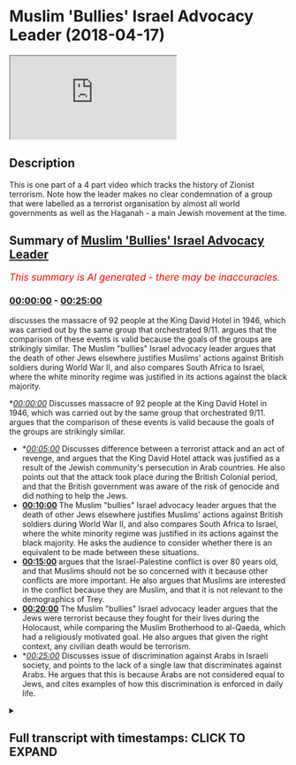 # Muslim 'Bullies' Israel Advocacy Leader (2018-04-17)

<iframe loading='lazy' src='https://www.youtube.com/embed/F2b9Gai5Qks'></iframe>

## Description

This is one part of a 4 part video which tracks the history of Zionist terrorism. Note how the leader makes no clear condemnation of a group that were labelled as a terrorist organisation by almost all world governments as well as the Haganah - a main Jewish movement at the time.

## Summary of [Muslim 'Bullies' Israel Advocacy Leader](https://www.youtube.com/watch?v=F2b9Gai5Qks)


*<span style="color:red; font-size:125%">This summary is AI generated - there may be inaccuracies</span>. [](/)*

### [00:00:00](https://www.youtube.com/watch?v=F2b9Gai5Qks&t=0) - [00:25:00](https://www.youtube.com/watch?v=F2b9Gai5Qks&t=1500)

 discusses the massacre of 92 people at the King David Hotel in 1946, which was carried out by the same group that orchestrated 9/11.  argues that the comparison of these events is valid because the goals of the groups are strikingly similar. The Muslim "bullies" Israel advocacy leader argues that the death of other Jews elsewhere justifies Muslims' actions against British soldiers during World War II, and also compares South Africa to Israel, where the white minority regime was justified in its actions against the black majority.

**[00:00:00](https://www.youtube.com/watch?v=F2b9Gai5Qks&t=0)* Discusses massacre of 92 people at the King David Hotel in 1946, which was carried out by the same group that orchestrated 9/11.  argues that the comparison of these events is valid because the goals of the groups are strikingly similar.
* **[00:05:00](https://www.youtube.com/watch?v=F2b9Gai5Qks&t=300)* Discusses difference between a terrorist attack and an act of revenge, and argues that the King David Hotel attack was justified as a result of the Jewish community's persecution in Arab countries. He also points out that the attack took place during the British Colonial period, and that the British government was aware of the risk of genocide and did nothing to help the Jews.
* **[00:10:00](https://www.youtube.com/watch?v=F2b9Gai5Qks&t=600)** The Muslim "bullies" Israel advocacy leader argues that the death of other Jews elsewhere justifies Muslims' actions against British soldiers during World War II, and also compares South Africa to Israel, where the white minority regime was justified in its actions against the black majority. He asks the audience to consider whether there is an equivalent to be made between these situations.
* **[00:15:00](https://www.youtube.com/watch?v=F2b9Gai5Qks&t=900)** argues that the Israel-Palestine conflict is over 80 years old, and that Muslims should not be so concerned with it because other conflicts are more important. He also argues that Muslims are interested in the conflict because they are Muslim, and that it is not relevant to the demographics of Trey.
* **[00:20:00](https://www.youtube.com/watch?v=F2b9Gai5Qks&t=1200)** The Muslim "bullies" Israel advocacy leader argues that the Jews were terrorist because they fought for their lives during the Holocaust, while comparing the Muslim Brotherhood to al-Qaeda, which had a religiously motivated goal. He also argues that given the right context, any civilian death would be terrorism.
* **[00:25:00](https://www.youtube.com/watch?v=F2b9Gai5Qks&t=1500)* Discusses issue of discrimination against Arabs in Israeli society, and points to the lack of a single law that discriminates against Arabs. He argues that this is because Arabs are not considered equal to Jews, and cites examples of how this discrimination is enforced in daily life.

<details><summary><h2>Full transcript with timestamps: CLICK TO EXPAND</h2></summary>

[0:00:00](https://youtu.be/F2b9Gai5Qks?t=0) I pity we couldn't attack forget about  
[0:00:01](https://youtu.be/F2b9Gai5Qks?t=1) the word terrorist we're not going to  
[0:00:02](https://youtu.be/F2b9Gai5Qks?t=2) use that way in 1946 right before the  
[0:00:06](https://youtu.be/F2b9Gai5Qks?t=6) the mandate was referred to the UN yeah  
[0:00:10](https://youtu.be/F2b9Gai5Qks?t=10) for the British Mandate sorry that the  
[0:00:13](https://youtu.be/F2b9Gai5Qks?t=13) resolution issue okay he went in to King  
[0:00:16](https://youtu.be/F2b9Gai5Qks?t=16) King David hotel they went into the  
[0:00:19](https://youtu.be/F2b9Gai5Qks?t=19) basement of the hotel ferg a bar they  
[0:00:22](https://youtu.be/F2b9Gai5Qks?t=22) called them the little cool that he did  
[0:00:23](https://youtu.be/F2b9Gai5Qks?t=23) called well no problem they called them  
[0:00:24](https://youtu.be/F2b9Gai5Qks?t=24) little called them the Jewish library  
[0:00:26](https://youtu.be/F2b9Gai5Qks?t=26) says they called him yeah I already  
[0:00:27](https://youtu.be/F2b9Gai5Qks?t=27) I read the Jewish library the virtual  
[0:00:30](https://youtu.be/F2b9Gai5Qks?t=30) deduced virtual library sir I saw their  
[0:00:31](https://youtu.be/F2b9Gai5Qks?t=31) account begin says they called them  
[0:00:34](https://youtu.be/F2b9Gai5Qks?t=34) whatever no problem they called them in  
[0:00:35](https://youtu.be/F2b9Gai5Qks?t=35) didn't call them in whatever case they  
[0:00:38](https://youtu.be/F2b9Gai5Qks?t=38) went into the hotel and ninety-two  
[0:00:39](https://youtu.be/F2b9Gai5Qks?t=39) people died because of the barrel bombs  
[0:00:42](https://youtu.be/F2b9Gai5Qks?t=42) at the important place in the shootings  
[0:00:43](https://youtu.be/F2b9Gai5Qks?t=43) that happened okay so who were killed  
[0:00:46](https://youtu.be/F2b9Gai5Qks?t=46) some twenty seven Palestinians were  
[0:00:48](https://youtu.be/F2b9Gai5Qks?t=48) killed and the rest were British people  
[0:00:50](https://youtu.be/F2b9Gai5Qks?t=50) yeah working in that hotel  
[0:00:52](https://youtu.be/F2b9Gai5Qks?t=52) it wasn't it wasn't okay some Jewish  
[0:00:54](https://youtu.be/F2b9Gai5Qks?t=54) people were killed as well now see so I  
[0:00:56](https://youtu.be/F2b9Gai5Qks?t=56) just want I don't understand cuz this is  
[0:00:58](https://youtu.be/F2b9Gai5Qks?t=58) the thing so I've come to you I feel  
[0:01:00](https://youtu.be/F2b9Gai5Qks?t=60) like sometimes you do have a bias I come  
[0:01:03](https://youtu.be/F2b9Gai5Qks?t=63) to you and say to you do you consider  
[0:01:04](https://youtu.be/F2b9Gai5Qks?t=64) that this was a terrorist attack you're  
[0:01:06](https://youtu.be/F2b9Gai5Qks?t=66) saying that this they're not terrorists  
[0:01:07](https://youtu.be/F2b9Gai5Qks?t=67) why I did not tell you because you know  
[0:01:09](https://youtu.be/F2b9Gai5Qks?t=69) what the interesting thing is sorry just  
[0:01:10](https://youtu.be/F2b9Gai5Qks?t=70) to add to it that this same begin in  
[0:01:14](https://youtu.be/F2b9Gai5Qks?t=74) 1946 who orchestrated this terrorist  
[0:01:16](https://youtu.be/F2b9Gai5Qks?t=76) attack and who allowed 92 people to be  
[0:01:19](https://youtu.be/F2b9Gai5Qks?t=79) killed  
[0:01:20](https://youtu.be/F2b9Gai5Qks?t=80) it was the same begin that became the  
[0:01:22](https://youtu.be/F2b9Gai5Qks?t=82) prime minister I so I became the  
[0:01:24](https://youtu.be/F2b9Gai5Qks?t=84) president how many stuff Prime Minister  
[0:01:26](https://youtu.be/F2b9Gai5Qks?t=86) of Israel in 1948  
[0:01:30](https://youtu.be/F2b9Gai5Qks?t=90) well sorry begin was a nice here but  
[0:01:32](https://youtu.be/F2b9Gai5Qks?t=92) just so begin yeah became prime minister  
[0:01:37](https://youtu.be/F2b9Gai5Qks?t=97) okay now it's as if it's as if it's as  
[0:01:40](https://youtu.be/F2b9Gai5Qks?t=100) if you have a summer bin Laden and the  
[0:01:42](https://youtu.be/F2b9Gai5Qks?t=102) 9/11 attacks exact comparison or it's  
[0:01:46](https://youtu.be/F2b9Gai5Qks?t=106) exactly the same comparison why  
[0:01:49](https://youtu.be/F2b9Gai5Qks?t=109) in 1946 all my beloved and becomes a in  
[0:01:52](https://youtu.be/F2b9Gai5Qks?t=112) nineteen the puppet king on one of the  
[0:01:54](https://youtu.be/F2b9Gai5Qks?t=114) in 1946  
[0:01:56](https://youtu.be/F2b9Gai5Qks?t=116) yes what had just finished  
[0:01:59](https://youtu.be/F2b9Gai5Qks?t=119) in June Europe Oh talk about door - I'm  
[0:02:02](https://youtu.be/F2b9Gai5Qks?t=122) talking about the Holocaust 6 million  
[0:02:04](https://youtu.be/F2b9Gai5Qks?t=124) she was war ii and Holocaust well  
[0:02:07](https://youtu.be/F2b9Gai5Qks?t=127) Holocaust happened yeah yeah six million  
[0:02:11](https://youtu.be/F2b9Gai5Qks?t=131) Jews six million Jews have just been  
[0:02:13](https://youtu.be/F2b9Gai5Qks?t=133) slaughtered during that period so you  
[0:02:15](https://youtu.be/F2b9Gai5Qks?t=135) can kill other it says listen please  
[0:02:17](https://youtu.be/F2b9Gai5Qks?t=137) please listen the British and other gun  
[0:02:19](https://youtu.be/F2b9Gai5Qks?t=139) by the way listen I just make my point I  
[0:02:21](https://youtu.be/F2b9Gai5Qks?t=141) let you speak and I didn't interrupt you  
[0:02:23](https://youtu.be/F2b9Gai5Qks?t=143) yes six million Jews were slaughtered  
[0:02:25](https://youtu.be/F2b9Gai5Qks?t=145) during that period the British closed  
[0:02:27](https://youtu.be/F2b9Gai5Qks?t=147) the doors of mandatory Palestine to  
[0:02:30](https://youtu.be/F2b9Gai5Qks?t=150) Jewish immigration they limited to ten  
[0:02:32](https://youtu.be/F2b9Gai5Qks?t=152) thousand Jews coming in and increased  
[0:02:34](https://youtu.be/F2b9Gai5Qks?t=154) immigration of Arabs the Israeli so so  
[0:02:37](https://youtu.be/F2b9Gai5Qks?t=157) so that pogrom so Arabs migrated on mass  
[0:02:40](https://youtu.be/F2b9Gai5Qks?t=160) from Lebanon Syria the surrounding  
[0:02:42](https://youtu.be/F2b9Gai5Qks?t=162) states in the mandatory Palestine  
[0:02:43](https://youtu.be/F2b9Gai5Qks?t=163) attracted by the affluence that the  
[0:02:45](https://youtu.be/F2b9Gai5Qks?t=165) British and the other no eyes on over  
[0:02:48](https://youtu.be/F2b9Gai5Qks?t=168) okay is fine as a fact you can google my  
[0:02:51](https://youtu.be/F2b9Gai5Qks?t=171) this is my perspective this is my okay  
[0:02:53](https://youtu.be/F2b9Gai5Qks?t=173) Irish narrative in response to locking  
[0:02:55](https://youtu.be/F2b9Gai5Qks?t=175) the door during the Holocaust  
[0:02:57](https://youtu.be/F2b9Gai5Qks?t=177) the gun inside aided pushing hard back  
[0:03:01](https://youtu.be/F2b9Gai5Qks?t=181) against the British who were pushing  
[0:03:03](https://youtu.be/F2b9Gai5Qks?t=183) hard against the air gun and the Earl  
[0:03:05](https://youtu.be/F2b9Gai5Qks?t=185) gun hit the headquarters of the British  
[0:03:08](https://youtu.be/F2b9Gai5Qks?t=188) military which was at that time auto in  
[0:03:11](https://youtu.be/F2b9Gai5Qks?t=191) the King David hotel it was the military  
[0:03:13](https://youtu.be/F2b9Gai5Qks?t=193) hate Jerusalem yet in Jerusalem I've  
[0:03:15](https://youtu.be/F2b9Gai5Qks?t=195) been there is a beautiful hotel now  
[0:03:16](https://youtu.be/F2b9Gai5Qks?t=196) inside the robert levin here and it's so  
[0:03:20](https://youtu.be/F2b9Gai5Qks?t=200) clear and in response they hit the no  
[0:03:23](https://youtu.be/F2b9Gai5Qks?t=203) doubt they warned them they rang up in  
[0:03:25](https://youtu.be/F2b9Gai5Qks?t=205) advance and say we're gonna hit sorry  
[0:03:27](https://youtu.be/F2b9Gai5Qks?t=207) isis ones are but no are you incident so  
[0:03:30](https://youtu.be/F2b9Gai5Qks?t=210) intolerable you compared the sama bin  
[0:03:34](https://youtu.be/F2b9Gai5Qks?t=214) Laden yes I am planes in two thousand  
[0:03:39](https://youtu.be/F2b9Gai5Qks?t=219) civilian yes yes as an equivalency of  
[0:03:44](https://youtu.be/F2b9Gai5Qks?t=224) course  
[0:03:44](https://youtu.be/F2b9Gai5Qks?t=224) mm the Jews were 3,000 sorry to the  
[0:03:48](https://youtu.be/F2b9Gai5Qks?t=228) Holocaust 77 you've got 50 people there  
[0:03:50](https://youtu.be/F2b9Gai5Qks?t=230) by responding to the Holocaust  
[0:03:52](https://youtu.be/F2b9Gai5Qks?t=232) seven they're trying to increase Jewish  
[0:03:53](https://youtu.be/F2b9Gai5Qks?t=233) immigration into a land so you're saying  
[0:03:55](https://youtu.be/F2b9Gai5Qks?t=235) that's you're saying just because  
[0:03:56](https://youtu.be/F2b9Gai5Qks?t=236) they're response to the holiday to do  
[0:03:57](https://youtu.be/F2b9Gai5Qks?t=237) that no I'm saying and by the way for  
[0:03:59](https://youtu.be/F2b9Gai5Qks?t=239) your information information military  
[0:04:02](https://youtu.be/F2b9Gai5Qks?t=242) forces are recognized not to military  
[0:04:04](https://youtu.be/F2b9Gai5Qks?t=244) forces as a hotel which means people  
[0:04:06](https://youtu.be/F2b9Gai5Qks?t=246) tell those notes  
[0:04:07](https://youtu.be/F2b9Gai5Qks?t=247) King David hotel Hotel the British took  
[0:04:10](https://youtu.be/F2b9Gai5Qks?t=250) over it and made it a military base I  
[0:04:12](https://youtu.be/F2b9Gai5Qks?t=252) said were civilians killed no no only  
[0:04:14](https://youtu.be/F2b9Gai5Qks?t=254) people that were working for the British  
[0:04:15](https://youtu.be/F2b9Gai5Qks?t=255) government  
[0:04:16](https://youtu.be/F2b9Gai5Qks?t=256) so you'd call the hospital servants nah  
[0:04:18](https://youtu.be/F2b9Gai5Qks?t=258) yeah so a civil servant can be killed at  
[0:04:20](https://youtu.be/F2b9Gai5Qks?t=260) all this is ridiculous okay you have to  
[0:04:26](https://youtu.be/F2b9Gai5Qks?t=266) you have to governments I apologize it  
[0:04:31](https://youtu.be/F2b9Gai5Qks?t=271) your face no it was funny okay if you  
[0:04:41](https://youtu.be/F2b9Gai5Qks?t=281) have two military forces the Eirik on  
[0:04:42](https://youtu.be/F2b9Gai5Qks?t=282) the israeli military force and the  
[0:04:45](https://youtu.be/F2b9Gai5Qks?t=285) british who are fighting each other and  
[0:04:47](https://youtu.be/F2b9Gai5Qks?t=287) they're hitting the british are killing  
[0:04:48](https://youtu.be/F2b9Gai5Qks?t=288) israel good fighters and the air gun are  
[0:04:51](https://youtu.be/F2b9Gai5Qks?t=291) responding by killing British fighters  
[0:04:52](https://youtu.be/F2b9Gai5Qks?t=292) that is not a territory that is two  
[0:04:54](https://youtu.be/F2b9Gai5Qks?t=294) military military forces not even  
[0:04:56](https://youtu.be/F2b9Gai5Qks?t=296) recognized by the Haganah the Hagana  
[0:04:59](https://youtu.be/F2b9Gai5Qks?t=299) condemned the attacks so I don't know  
[0:05:02](https://youtu.be/F2b9Gai5Qks?t=302) why you can't do the same thing they  
[0:05:03](https://youtu.be/F2b9Gai5Qks?t=303) said the her gun had been okay so you  
[0:05:05](https://youtu.be/F2b9Gai5Qks?t=305) have to understand Jewish politics is it  
[0:05:07](https://youtu.be/F2b9Gai5Qks?t=307) I'm telling you the Hagana it should be  
[0:05:08](https://youtu.be/F2b9Gai5Qks?t=308) clearly yes the Hagana were  
[0:05:11](https://youtu.be/F2b9Gai5Qks?t=311) differentiated from the organ yeah the  
[0:05:13](https://youtu.be/F2b9Gai5Qks?t=313) Hagana they condemned the attacks I want  
[0:05:16](https://youtu.be/F2b9Gai5Qks?t=316) to say one thing really really clear I  
[0:05:17](https://youtu.be/F2b9Gai5Qks?t=317) don't support any violence where you'll  
[0:05:19](https://youtu.be/F2b9Gai5Qks?t=319) ask me if they're terrorists and I said  
[0:05:21](https://youtu.be/F2b9Gai5Qks?t=321) no okay no real problem but you accepted  
[0:05:23](https://youtu.be/F2b9Gai5Qks?t=323) that that was a you justified the attack  
[0:05:25](https://youtu.be/F2b9Gai5Qks?t=325) no no I gave the context of the attack  
[0:05:27](https://youtu.be/F2b9Gai5Qks?t=327) and said it's no call to 911  
[0:05:29](https://youtu.be/F2b9Gai5Qks?t=329) well Isaiah 5 7 7 no it's completely in  
[0:05:33](https://youtu.be/F2b9Gai5Qks?t=333) compare so I because it was a hotel no  
[0:05:35](https://youtu.be/F2b9Gai5Qks?t=335) because you've got two military forces  
[0:05:36](https://youtu.be/F2b9Gai5Qks?t=336) fighting ok millets are no favors I've  
[0:05:39](https://youtu.be/F2b9Gai5Qks?t=339) got a concussion freedom I've got a  
[0:05:40](https://youtu.be/F2b9Gai5Qks?t=340) perfect perfect I'm going where I want  
[0:05:42](https://youtu.be/F2b9Gai5Qks?t=342) this is what I wanted you ok that guy  
[0:05:45](https://youtu.be/F2b9Gai5Qks?t=345) that killed her hold on no problem there  
[0:05:48](https://youtu.be/F2b9Gai5Qks?t=348) wasn't a guy bullet bullet  
[0:05:51](https://youtu.be/F2b9Gai5Qks?t=351) lirik baby ok no no that's it done  
[0:05:53](https://youtu.be/F2b9Gai5Qks?t=353) chuckle happy  
[0:05:54](https://youtu.be/F2b9Gai5Qks?t=354) lyric V ok he was killed by I forget the  
[0:05:59](https://youtu.be/F2b9Gai5Qks?t=359) guys name yeah that guy was  
[0:06:04](https://youtu.be/F2b9Gai5Qks?t=364) but everyone else is difficult okay so  
[0:06:07](https://youtu.be/F2b9Gai5Qks?t=367) audible Oh Joe he killed  
[0:06:09](https://youtu.be/F2b9Gai5Qks?t=369) he killed Lee Rigby yeah yeah okay Lee  
[0:06:12](https://youtu.be/F2b9Gai5Qks?t=372) Rigby was a member of the British  
[0:06:14](https://youtu.be/F2b9Gai5Qks?t=374) military yo your premise was that okay  
[0:06:19](https://youtu.be/F2b9Gai5Qks?t=379) is a justified that the Ergun attacked  
[0:06:22](https://youtu.be/F2b9Gai5Qks?t=382) the King David hotel because it was one  
[0:06:24](https://youtu.be/F2b9Gai5Qks?t=384) military force against another  
[0:06:25](https://youtu.be/F2b9Gai5Qks?t=385) Elgon was not a recognized military  
[0:06:29](https://youtu.be/F2b9Gai5Qks?t=389) force within the Jewish community it was  
[0:06:30](https://youtu.be/F2b9Gai5Qks?t=390) a splinter group that even the Hagana  
[0:06:32](https://youtu.be/F2b9Gai5Qks?t=392) they'd condemned the Hagana was more  
[0:06:34](https://youtu.be/F2b9Gai5Qks?t=394) mainstream yeah yeah no by the way and  
[0:06:37](https://youtu.be/F2b9Gai5Qks?t=397) this is in the Jewish library the Jewish  
[0:06:40](https://youtu.be/F2b9Gai5Qks?t=400) virtual library no it's a web site but  
[0:06:46](https://youtu.be/F2b9Gai5Qks?t=406) it's actually it's respected by a lot of  
[0:06:48](https://youtu.be/F2b9Gai5Qks?t=408) people you know  
[0:06:48](https://youtu.be/F2b9Gai5Qks?t=408) anyways having said that having said  
[0:06:51](https://youtu.be/F2b9Gai5Qks?t=411) that so the Hagana sorry so so the Elgon  
[0:06:56](https://youtu.be/F2b9Gai5Qks?t=416) haven't finished my statement so here  
[0:06:58](https://youtu.be/F2b9Gai5Qks?t=418) what you've said is that you consider  
[0:07:00](https://youtu.be/F2b9Gai5Qks?t=420) that not a terrorist attack so do you  
[0:07:02](https://youtu.be/F2b9Gai5Qks?t=422) consider Lee Rigby occasionally yes Lee  
[0:07:06](https://youtu.be/F2b9Gai5Qks?t=426) Rigby being killed by that man at the  
[0:07:09](https://youtu.be/F2b9Gai5Qks?t=429) Bellagio terrorism yes so he was  
[0:07:11](https://youtu.be/F2b9Gai5Qks?t=431) different between Lee Rigby being killed  
[0:07:13](https://youtu.be/F2b9Gai5Qks?t=433) actually and this guy is being killed  
[0:07:15](https://youtu.be/F2b9Gai5Qks?t=435) are two of them in the in dojo was  
[0:07:17](https://youtu.be/F2b9Gai5Qks?t=437) Michaels I'm not going to try to  
[0:07:18](https://youtu.be/F2b9Gai5Qks?t=438) pronounce a surname yes motivation  
[0:07:20](https://youtu.be/F2b9Gai5Qks?t=440) political in nature never what was his  
[0:07:22](https://youtu.be/F2b9Gai5Qks?t=442) motivation he wanted to kill the guy  
[0:07:24](https://youtu.be/F2b9Gai5Qks?t=444) because he said it afterwards he had the  
[0:07:26](https://youtu.be/F2b9Gai5Qks?t=446) blood of his hands and he had the knife  
[0:07:27](https://youtu.be/F2b9Gai5Qks?t=447) he said that because you guys are my  
[0:07:28](https://youtu.be/F2b9Gai5Qks?t=448) country the same kind of logic you've  
[0:07:30](https://youtu.be/F2b9Gai5Qks?t=450) just used actually so what was my energy  
[0:07:32](https://youtu.be/F2b9Gai5Qks?t=452) he said because we've been killed in the  
[0:07:34](https://youtu.be/F2b9Gai5Qks?t=454) Holocaust  
[0:07:35](https://youtu.be/F2b9Gai5Qks?t=455) 1946 yeah then it justifies that's why  
[0:07:38](https://youtu.be/F2b9Gai5Qks?t=458) said he says logic was to revenge though  
[0:07:43](https://youtu.be/F2b9Gai5Qks?t=463) he isn't about revenge  
[0:07:44](https://youtu.be/F2b9Gai5Qks?t=464) okay so what was it about so as I said  
[0:07:47](https://youtu.be/F2b9Gai5Qks?t=467) before Jewish images have been massively  
[0:07:49](https://youtu.be/F2b9Gai5Qks?t=469) persecuted his point there be persecuted  
[0:07:51](https://youtu.be/F2b9Gai5Qks?t=471) in the Arab world they've been  
[0:07:52](https://youtu.be/F2b9Gai5Qks?t=472) persecuted so those that allow and I  
[0:07:54](https://youtu.be/F2b9Gai5Qks?t=474) said listen listen at that point  
[0:07:56](https://youtu.be/F2b9Gai5Qks?t=476) British locked the doors and if they  
[0:07:58](https://youtu.be/F2b9Gai5Qks?t=478) hadn't locked the doors millions of Jews  
[0:08:00](https://youtu.be/F2b9Gai5Qks?t=480) could have been saved we can agree with  
[0:08:02](https://youtu.be/F2b9Gai5Qks?t=482) that yeah yeah the Holocaust Lorena  
[0:08:04](https://youtu.be/F2b9Gai5Qks?t=484) verse you talk about like that if young  
[0:08:05](https://youtu.be/F2b9Gai5Qks?t=485) conference and these things out I'm  
[0:08:06](https://youtu.be/F2b9Gai5Qks?t=486) saying there was no was it  
[0:08:09](https://youtu.be/F2b9Gai5Qks?t=489) lock the door their own doors Alice tine  
[0:08:11](https://youtu.be/F2b9Gai5Qks?t=491) their own doors so britain was awarded  
[0:08:13](https://youtu.be/F2b9Gai5Qks?t=493) the mandate on the condition they  
[0:08:15](https://youtu.be/F2b9Gai5Qks?t=495) created jewish national home there yet  
[0:08:16](https://youtu.be/F2b9Gai5Qks?t=496) we agreed that that was a month I think  
[0:08:18](https://youtu.be/F2b9Gai5Qks?t=498) ok that's why the lady by the way they  
[0:08:19](https://youtu.be/F2b9Gai5Qks?t=499) weren't in a position to survive in my  
[0:08:21](https://youtu.be/F2b9Gai5Qks?t=501) opinion they weren't in a position like  
[0:08:23](https://youtu.be/F2b9Gai5Qks?t=503) the colonial masses are at that time  
[0:08:25](https://youtu.be/F2b9Gai5Qks?t=505) with them in front yeah they work what  
[0:08:27](https://youtu.be/F2b9Gai5Qks?t=507) do you not believe that they were  
[0:08:28](https://youtu.be/F2b9Gai5Qks?t=508) colonial colonial masters it's just the  
[0:08:30](https://youtu.be/F2b9Gai5Qks?t=510) languages say what do you not believe  
[0:08:32](https://youtu.be/F2b9Gai5Qks?t=512) that little colonists or not so what  
[0:08:34](https://youtu.be/F2b9Gai5Qks?t=514) they call this or not did they not have  
[0:08:35](https://youtu.be/F2b9Gai5Qks?t=515) an empire was there not a British Empire  
[0:08:37](https://youtu.be/F2b9Gai5Qks?t=517) at that time what time we talking you  
[0:08:39](https://youtu.be/F2b9Gai5Qks?t=519) said 1917 yeah so I said in 1970 was a  
[0:08:43](https://youtu.be/F2b9Gai5Qks?t=523) colonial office when the mandate was  
[0:08:46](https://youtu.be/F2b9Gai5Qks?t=526) granted wasn't 1917 mr. Balfour  
[0:08:48](https://youtu.be/F2b9Gai5Qks?t=528) Declaration no no the man that was  
[0:08:49](https://youtu.be/F2b9Gai5Qks?t=529) Britta was granted 1940 through 24 yeah  
[0:08:52](https://youtu.be/F2b9Gai5Qks?t=532) whatever could be 90 24 at any rate  
[0:08:55](https://youtu.be/F2b9Gai5Qks?t=535) Britain had the Colonial Office until  
[0:09:00](https://youtu.be/F2b9Gai5Qks?t=540) the 40s or 50s yes Jordan created it was  
[0:09:02](https://youtu.be/F2b9Gai5Qks?t=542) the year after 1990 anyway any rate the  
[0:09:13](https://youtu.be/F2b9Gai5Qks?t=553) point I'm asking is very simple  
[0:09:15](https://youtu.be/F2b9Gai5Qks?t=555) straightforward question but this is why  
[0:09:17](https://youtu.be/F2b9Gai5Qks?t=557) I think sometimes you do have a bias  
[0:09:18](https://youtu.be/F2b9Gai5Qks?t=558) sorry I started by it  
[0:09:20](https://youtu.be/F2b9Gai5Qks?t=560) okay no problem we all have a bias  
[0:09:21](https://youtu.be/F2b9Gai5Qks?t=561) biases and unfair by so you have a  
[0:09:23](https://youtu.be/F2b9Gai5Qks?t=563) double standard I do believe you do  
[0:09:25](https://youtu.be/F2b9Gai5Qks?t=565) because this is the thing  
[0:09:26](https://youtu.be/F2b9Gai5Qks?t=566) the justification advice is this my  
[0:09:29](https://youtu.be/F2b9Gai5Qks?t=569) people have been slaughtered okay almost  
[0:09:31](https://youtu.be/F2b9Gai5Qks?t=571) every land we live okay my only bias is  
[0:09:33](https://youtu.be/F2b9Gai5Qks?t=573) Jewish survival that's my bias okay as  
[0:09:36](https://youtu.be/F2b9Gai5Qks?t=576) nice people so by even it's verified  
[0:09:38](https://youtu.be/F2b9Gai5Qks?t=578) that's why I believe it at the expense  
[0:09:40](https://youtu.be/F2b9Gai5Qks?t=580) of other people not the expense of  
[0:09:41](https://youtu.be/F2b9Gai5Qks?t=581) anyone I hope you've just said no I'm  
[0:09:45](https://youtu.be/F2b9Gai5Qks?t=585) asking you us I never said I support the  
[0:09:47](https://youtu.be/F2b9Gai5Qks?t=587) King David the one is no support I don't  
[0:09:50](https://youtu.be/F2b9Gai5Qks?t=590) say it again  
[0:09:50](https://youtu.be/F2b9Gai5Qks?t=590) I said it's not an act of terror  
[0:09:52](https://youtu.be/F2b9Gai5Qks?t=592) Department they said it's not a towaway  
[0:09:55](https://youtu.be/F2b9Gai5Qks?t=595) what why is it not and why is it not  
[0:09:57](https://youtu.be/F2b9Gai5Qks?t=597) actually it'll just going round in not  
[0:09:59](https://youtu.be/F2b9Gai5Qks?t=599) as I it's just that you're cornered it's  
[0:10:02](https://youtu.be/F2b9Gai5Qks?t=602) just a difficult question for you to  
[0:10:03](https://youtu.be/F2b9Gai5Qks?t=603) answer  
[0:10:06](https://youtu.be/F2b9Gai5Qks?t=606) lirik beast iraq because they killed the  
[0:10:09](https://youtu.be/F2b9Gai5Qks?t=609) play that they killed someone from the  
[0:10:10](https://youtu.be/F2b9Gai5Qks?t=610) military but then when jewish people  
[0:10:12](https://youtu.be/F2b9Gai5Qks?t=612) killed british military soldiers the  
[0:10:14](https://youtu.be/F2b9Gai5Qks?t=614) same exact scenario it's british  
[0:10:17](https://youtu.be/F2b9Gai5Qks?t=617) military soldiers who are acting in  
[0:10:19](https://youtu.be/F2b9Gai5Qks?t=619) they're putting in a colonial way so  
[0:10:22](https://youtu.be/F2b9Gai5Qks?t=622) that's the thing Joseph Joseph Joseph  
[0:10:26](https://youtu.be/F2b9Gai5Qks?t=626) sorry this is an important question for  
[0:10:28](https://youtu.be/F2b9Gai5Qks?t=628) all of you in 1946 there was a there was  
[0:10:32](https://youtu.be/F2b9Gai5Qks?t=632) a terrorist attack  
[0:10:33](https://youtu.be/F2b9Gai5Qks?t=633) King David drew Eastern Jerusalem  
[0:10:35](https://youtu.be/F2b9Gai5Qks?t=635) wherever it may have been yeah and 92  
[0:10:37](https://youtu.be/F2b9Gai5Qks?t=637) people displaced Jerusalem so West  
[0:10:39](https://youtu.be/F2b9Gai5Qks?t=639) Jerusalem no problem and yeah British  
[0:10:45](https://youtu.be/F2b9Gai5Qks?t=645) people in the in the now away from this  
[0:11:21](https://youtu.be/F2b9Gai5Qks?t=681) no Sedley big he wasn't just being  
[0:11:35](https://youtu.be/F2b9Gai5Qks?t=695) killed in a holocaust and Britain had a  
[0:11:37](https://youtu.be/F2b9Gai5Qks?t=697) lock the doors today's Muslim sought to  
[0:11:39](https://youtu.be/F2b9Gai5Qks?t=699) prevent them from getting in so okay so  
[0:11:40](https://youtu.be/F2b9Gai5Qks?t=700) hold on you're saying the justification  
[0:11:42](https://youtu.be/F2b9Gai5Qks?t=702) is the death of other Jews elsewhere no  
[0:11:44](https://youtu.be/F2b9Gai5Qks?t=704) no no I'm saying and so it's very very  
[0:11:47](https://youtu.be/F2b9Gai5Qks?t=707) black-and-white just like those in my  
[0:11:49](https://youtu.be/F2b9Gai5Qks?t=709) Josie's you see how that doesn't make  
[0:11:51](https://youtu.be/F2b9Gai5Qks?t=711) any sense because that's exactly that  
[0:11:52](https://youtu.be/F2b9Gai5Qks?t=712) hold on why was Mandela not a terrorist  
[0:11:54](https://youtu.be/F2b9Gai5Qks?t=714) don't forget that's a different question  
[0:11:55](https://youtu.be/F2b9Gai5Qks?t=715) I later you can I ask a question you  
[0:11:59](https://youtu.be/F2b9Gai5Qks?t=719) don't assign yourself you're leaving me  
[0:12:05](https://youtu.be/F2b9Gai5Qks?t=725) and so I'm bringing in something else  
[0:12:06](https://youtu.be/F2b9Gai5Qks?t=726) which is  
[0:12:06](https://youtu.be/F2b9Gai5Qks?t=726) and I'm asking you so why do you run  
[0:12:09](https://youtu.be/F2b9Gai5Qks?t=729) away from the question oh hi water you  
[0:12:11](https://youtu.be/F2b9Gai5Qks?t=731) know please okay I'll say two hits here  
[0:12:15](https://youtu.be/F2b9Gai5Qks?t=735) here and now yeah if you're saying that  
[0:12:18](https://youtu.be/F2b9Gai5Qks?t=738) what differentiates because I'm just  
[0:12:28](https://youtu.be/F2b9Gai5Qks?t=748) trying to answer the question because I  
[0:13:24](https://youtu.be/F2b9Gai5Qks?t=804) have enough knowledge of research what  
[0:13:52](https://youtu.be/F2b9Gai5Qks?t=832) apartheid is so then you understand what  
[0:13:56](https://youtu.be/F2b9Gai5Qks?t=836) the conflict wasn't that you yeah you  
[0:13:58](https://youtu.be/F2b9Gai5Qks?t=838) must understand that one's arms against  
[0:14:00](https://youtu.be/F2b9Gai5Qks?t=840) ya understand what was it most people  
[0:14:04](https://youtu.be/F2b9Gai5Qks?t=844) say why do most people say he's not why  
[0:14:08](https://youtu.be/F2b9Gai5Qks?t=848) are we talking about Mandel good why we  
[0:14:10](https://youtu.be/F2b9Gai5Qks?t=850) talking about Martin is why are we  
[0:14:12](https://youtu.be/F2b9Gai5Qks?t=852) talking about levy let's talk about my  
[0:14:13](https://youtu.be/F2b9Gai5Qks?t=853) why are we talking about leaving  
[0:14:16](https://youtu.be/F2b9Gai5Qks?t=856) and another example if you turn bullying  
[0:14:22](https://youtu.be/F2b9Gai5Qks?t=862) this is actually bullying you leaving be  
[0:14:33](https://youtu.be/F2b9Gai5Qks?t=873) and I bring apartheid yes no problem -  
[0:14:37](https://youtu.be/F2b9Gai5Qks?t=877) Joseph say what using individualist when  
[0:14:42](https://youtu.be/F2b9Gai5Qks?t=882) you're outnumbered and out the door just  
[0:14:44](https://youtu.be/F2b9Gai5Qks?t=884) ready me give this one number you give  
[0:14:46](https://youtu.be/F2b9Gai5Qks?t=886) up one minute to say whatever is ready  
[0:14:48](https://youtu.be/F2b9Gai5Qks?t=888) to give up one minute  
[0:14:50](https://youtu.be/F2b9Gai5Qks?t=890) okay so you got leaving me to try  
[0:14:53](https://youtu.be/F2b9Gai5Qks?t=893) provide context at comparisons yeah to  
[0:14:55](https://youtu.be/F2b9Gai5Qks?t=895) say is there an equivalent so then I did  
[0:14:58](https://youtu.be/F2b9Gai5Qks?t=898) the exact same with South Africa yeah  
[0:14:59](https://youtu.be/F2b9Gai5Qks?t=899) and you said no no no I don't want to  
[0:15:01](https://youtu.be/F2b9Gai5Qks?t=901) talk about soil saga by I said my  
[0:15:03](https://youtu.be/F2b9Gai5Qks?t=903) knowledge of it is not good enough for  
[0:15:05](https://youtu.be/F2b9Gai5Qks?t=905) me to make a judgment call on it on that  
[0:15:07](https://youtu.be/F2b9Gai5Qks?t=907) particular topic of whether Mandela was  
[0:15:10](https://youtu.be/F2b9Gai5Qks?t=910) a terrorist or not I thought why do you  
[0:15:12](https://youtu.be/F2b9Gai5Qks?t=912) and so many other Muslims concern  
[0:15:13](https://youtu.be/F2b9Gai5Qks?t=913) yourself so much with the  
[0:15:14](https://youtu.be/F2b9Gai5Qks?t=914) israel-palestine conflict that you know  
[0:15:16](https://youtu.be/F2b9Gai5Qks?t=916) dates and fatalities of something that  
[0:15:17](https://youtu.be/F2b9Gai5Qks?t=917) happened it's over 80 years ago years  
[0:15:20](https://youtu.be/F2b9Gai5Qks?t=920) ago why not it makes absolute sense I'm  
[0:15:37](https://youtu.be/F2b9Gai5Qks?t=937) well aware of English history as well I  
[0:15:39](https://youtu.be/F2b9Gai5Qks?t=939) can give you the names of all the kings  
[0:15:41](https://youtu.be/F2b9Gai5Qks?t=941) that existed from William the Conqueror  
[0:15:44](https://youtu.be/F2b9Gai5Qks?t=944) until the present day if you want every  
[0:15:51](https://youtu.be/F2b9Gai5Qks?t=951) single Muslim in this part has an  
[0:15:53](https://youtu.be/F2b9Gai5Qks?t=953) opinion on Israel Palestine  
[0:15:54](https://youtu.be/F2b9Gai5Qks?t=954) oh maybe if you have an opinion over  
[0:15:56](https://youtu.be/F2b9Gai5Qks?t=956) TRAI if you have an opinion on Sudan  
[0:16:00](https://youtu.be/F2b9Gai5Qks?t=960) it's because it's choose involved you're  
[0:16:05](https://youtu.be/F2b9Gai5Qks?t=965) shaking your head but what's the  
[0:16:07](https://youtu.be/F2b9Gai5Qks?t=967) difference between this closure you're  
[0:16:08](https://youtu.be/F2b9Gai5Qks?t=968) serious Pluto I've canceled India  
[0:16:10](https://youtu.be/F2b9Gai5Qks?t=970) Iraq's Georgia yes nice nice you're  
[0:16:12](https://youtu.be/F2b9Gai5Qks?t=972) right maybe we should I spent some time  
[0:16:14](https://youtu.be/F2b9Gai5Qks?t=974) talking about her India I saw myself  
[0:16:17](https://youtu.be/F2b9Gai5Qks?t=977) which is the border of Burma yeah  
[0:16:20](https://youtu.be/F2b9Gai5Qks?t=980) I tried to understand that conflict more  
[0:16:22](https://youtu.be/F2b9Gai5Qks?t=982) Central African Republic you're right  
[0:16:24](https://youtu.be/F2b9Gai5Qks?t=984) there's a lot of things going on there  
[0:16:25](https://youtu.be/F2b9Gai5Qks?t=985) Rwanda it's not a Muslim country per se  
[0:16:27](https://youtu.be/F2b9Gai5Qks?t=987) by 94 the crisis in Rwanda is very much  
[0:16:31](https://youtu.be/F2b9Gai5Qks?t=991) not in the minds of many people  
[0:16:32](https://youtu.be/F2b9Gai5Qks?t=992) including yourself you have never  
[0:16:33](https://youtu.be/F2b9Gai5Qks?t=993) mentioned Rwanda you talk about genocide  
[0:16:35](https://youtu.be/F2b9Gai5Qks?t=995) but when was the last time you mentioned  
[0:16:36](https://youtu.be/F2b9Gai5Qks?t=996) Rwanda so I don't talk about genocide I  
[0:16:39](https://youtu.be/F2b9Gai5Qks?t=999) talk about the Holocaust because I  
[0:16:40](https://youtu.be/F2b9Gai5Qks?t=1000) picked a fine but see here Holocaust  
[0:16:44](https://youtu.be/F2b9Gai5Qks?t=1004) affected your people you've just given  
[0:16:45](https://youtu.be/F2b9Gai5Qks?t=1005) the answer that you're criticizing  
[0:16:46](https://youtu.be/F2b9Gai5Qks?t=1006) listen know what I'm saying my bias and  
[0:16:49](https://youtu.be/F2b9Gai5Qks?t=1009) I said it consistently okay I'm Jewish  
[0:16:51](https://youtu.be/F2b9Gai5Qks?t=1011) and I care about Jewish survival the  
[0:16:53](https://youtu.be/F2b9Gai5Qks?t=1013) why're you asking me why I was listening  
[0:16:55](https://youtu.be/F2b9Gai5Qks?t=1015) okay so you're saying basically your  
[0:16:57](https://youtu.be/F2b9Gai5Qks?t=1017) interest in Palestine or the West Bank  
[0:17:00](https://youtu.be/F2b9Gai5Qks?t=1020) or Israel call it what you want is  
[0:17:01](https://youtu.be/F2b9Gai5Qks?t=1021) because you're Muslim yeah that's part  
[0:17:03](https://youtu.be/F2b9Gai5Qks?t=1023) of the reason but also it's quite  
[0:17:04](https://youtu.be/F2b9Gai5Qks?t=1024) interesting why is that it's so many I  
[0:17:06](https://youtu.be/F2b9Gai5Qks?t=1026) don't know why you asking me about is  
[0:17:08](https://youtu.be/F2b9Gai5Qks?t=1028) there's so many Muslims because there  
[0:17:10](https://youtu.be/F2b9Gai5Qks?t=1030) are so many Muslims Lansdale those  
[0:17:11](https://youtu.be/F2b9Gai5Qks?t=1031) Muslims don't give a damn about my  
[0:17:12](https://youtu.be/F2b9Gai5Qks?t=1032) Palestinians get so much now if I asked  
[0:17:14](https://youtu.be/F2b9Gai5Qks?t=1034) most Palestine most Muslims today to  
[0:17:17](https://youtu.be/F2b9Gai5Qks?t=1037) explain the aerotrain conflict on rates  
[0:17:19](https://youtu.be/F2b9Gai5Qks?t=1039) right away Eritrea is not a Muslim  
[0:17:20](https://youtu.be/F2b9Gai5Qks?t=1040) majority country it's got a large Muslim  
[0:17:22](https://youtu.be/F2b9Gai5Qks?t=1042) and maybe about 70% Christian it's 950  
[0:17:30](https://youtu.be/F2b9Gai5Qks?t=1050) now it's about 30 percent I've got it's  
[0:17:31](https://youtu.be/F2b9Gai5Qks?t=1051) an official sex is it is it mess up  
[0:17:35](https://youtu.be/F2b9Gai5Qks?t=1055) sexier okay maybe zero train seized  
[0:17:37](https://youtu.be/F2b9Gai5Qks?t=1057) corrected me on that one well according  
[0:17:39](https://youtu.be/F2b9Gai5Qks?t=1059) to the official stats it's like 70% says  
[0:17:40](https://youtu.be/F2b9Gai5Qks?t=1060) it's wrong yeah okay he's right you know  
[0:17:43](https://youtu.be/F2b9Gai5Qks?t=1063) maybe you're right point you can tell me  
[0:17:46](https://youtu.be/F2b9Gai5Qks?t=1066) probably how many Palestinians live in  
[0:17:49](https://youtu.be/F2b9Gai5Qks?t=1069) the West Bank you can probably tell me  
[0:17:50](https://youtu.be/F2b9Gai5Qks?t=1070) so much about the Palestinians you don't  
[0:17:52](https://youtu.be/F2b9Gai5Qks?t=1072) even know that ever Trey's a Muslim  
[0:17:54](https://youtu.be/F2b9Gai5Qks?t=1074) majority country this guy's uh would you  
[0:17:57](https://youtu.be/F2b9Gai5Qks?t=1077) call it who's is there a train yeah  
[0:17:58](https://youtu.be/F2b9Gai5Qks?t=1078) that's what I'm saying according to the  
[0:18:00](https://youtu.be/F2b9Gai5Qks?t=1080) official stats his thought was the  
[0:18:02](https://youtu.be/F2b9Gai5Qks?t=1082) majority that's what I'm saying who  
[0:18:04](https://youtu.be/F2b9Gai5Qks?t=1084) cares anyways this is the point my point  
[0:18:06](https://youtu.be/F2b9Gai5Qks?t=1086) is if this proportionate amount of his  
[0:18:08](https://youtu.be/F2b9Gai5Qks?t=1088) interest in the Israel Paula I would  
[0:18:10](https://youtu.be/F2b9Gai5Qks?t=1090) argue that from the Bible  
[0:18:12](https://youtu.be/F2b9Gai5Qks?t=1092) yeah I must have aid flows I'll do that  
[0:18:15](https://youtu.be/F2b9Gai5Qks?t=1095) I agree I might this is the problem Gary  
[0:18:19](https://youtu.be/F2b9Gai5Qks?t=1099) yes  
[0:18:21](https://youtu.be/F2b9Gai5Qks?t=1101) there's only one Jewish country in the  
[0:18:23](https://youtu.be/F2b9Gai5Qks?t=1103) world a tiny speck of land Muslims  
[0:18:27](https://youtu.be/F2b9Gai5Qks?t=1107) Joseph on that point I would like to  
[0:18:29](https://youtu.be/F2b9Gai5Qks?t=1109) declare that I agree with you on that  
[0:18:31](https://youtu.be/F2b9Gai5Qks?t=1111) point  
[0:18:31](https://youtu.be/F2b9Gai5Qks?t=1111) okay thank you now let's move on to what  
[0:18:33](https://youtu.be/F2b9Gai5Qks?t=1113) I was talking about before before you  
[0:18:35](https://youtu.be/F2b9Gai5Qks?t=1115) segwayed into all these kinds of issues  
[0:18:41](https://youtu.be/F2b9Gai5Qks?t=1121) and I was a song wise if you can't keep  
[0:18:44](https://youtu.be/F2b9Gai5Qks?t=1124) the logic  
[0:18:45](https://youtu.be/F2b9Gai5Qks?t=1125) no problem okay here's the statement I  
[0:18:49](https://youtu.be/F2b9Gai5Qks?t=1129) made which you took a particular offense  
[0:18:51](https://youtu.be/F2b9Gai5Qks?t=1131) to and I want to reiterate it not just  
[0:18:52](https://youtu.be/F2b9Gai5Qks?t=1132) to cause offense to you but to cause it  
[0:18:59](https://youtu.be/F2b9Gai5Qks?t=1139) not to cause offense to you but I just  
[0:19:01](https://youtu.be/F2b9Gai5Qks?t=1141) want to sometimes you know you gotta  
[0:19:02](https://youtu.be/F2b9Gai5Qks?t=1142) front of cats in with the pigeon you  
[0:19:04](https://youtu.be/F2b9Gai5Qks?t=1144) gotta for the cat's in with the pigeon  
[0:19:05](https://youtu.be/F2b9Gai5Qks?t=1145) all right listen  
[0:19:07](https://youtu.be/F2b9Gai5Qks?t=1147) my point is this we're talking about the  
[0:19:09](https://youtu.be/F2b9Gai5Qks?t=1149) inception of Israel in 1948 I'm saying  
[0:19:13](https://youtu.be/F2b9Gai5Qks?t=1153) to you and I've presented this  
[0:19:14](https://youtu.be/F2b9Gai5Qks?t=1154) counterfactual history of imagine in a  
[0:19:16](https://youtu.be/F2b9Gai5Qks?t=1156) hundred years time someone from is the  
[0:19:18](https://youtu.be/F2b9Gai5Qks?t=1158) safe for instance the Islamic state  
[0:19:20](https://youtu.be/F2b9Gai5Qks?t=1160) survived and you know someone the great  
[0:19:22](https://youtu.be/F2b9Gai5Qks?t=1162) grandchild of the Islamic state came  
[0:19:23](https://youtu.be/F2b9Gai5Qks?t=1163) here and he's justifying the existence  
[0:19:25](https://youtu.be/F2b9Gai5Qks?t=1165) of the Islamic state and versa from the  
[0:19:27](https://youtu.be/F2b9Gai5Qks?t=1167) IDF she said you know she didn't really  
[0:19:29](https://youtu.be/F2b9Gai5Qks?t=1169) have a reservation with it I was going  
[0:19:31](https://youtu.be/F2b9Gai5Qks?t=1171) to say to you as follows if I say this  
[0:19:35](https://youtu.be/F2b9Gai5Qks?t=1175) to you  
[0:19:37](https://youtu.be/F2b9Gai5Qks?t=1177) the statement I made was that in 1946  
[0:19:40](https://youtu.be/F2b9Gai5Qks?t=1180) 1946 there was a terrorist attack in  
[0:19:43](https://youtu.be/F2b9Gai5Qks?t=1183) fact that had been campaigns throughout  
[0:19:44](https://youtu.be/F2b9Gai5Qks?t=1184) the forest by this group called the  
[0:19:46](https://youtu.be/F2b9Gai5Qks?t=1186) organ which was a terrorist organization  
[0:19:48](https://youtu.be/F2b9Gai5Qks?t=1188) and then it became absorbed into there  
[0:19:52](https://youtu.be/F2b9Gai5Qks?t=1192) is the the country became absorbed into  
[0:19:55](https://youtu.be/F2b9Gai5Qks?t=1195) the IDF and the bigger the government  
[0:19:56](https://youtu.be/F2b9Gai5Qks?t=1196) actually the gay the Israeli government  
[0:19:58](https://youtu.be/F2b9Gai5Qks?t=1198) I said this was tantamount to let's say  
[0:20:01](https://youtu.be/F2b9Gai5Qks?t=1201) for instance Osama bin Laden blowing up  
[0:20:03](https://youtu.be/F2b9Gai5Qks?t=1203) the night sorry I shouldn't say this  
[0:20:09](https://youtu.be/F2b9Gai5Qks?t=1209) maybe the numbers are a bit disparate so  
[0:20:11](https://youtu.be/F2b9Gai5Qks?t=1211) I'll say look 7/7 millions which is  
[0:20:13](https://youtu.be/F2b9Gai5Qks?t=1213) slaughtered no problems that's a  
[0:20:15](https://youtu.be/F2b9Gai5Qks?t=1215) comparison between listen listen I'm  
[0:20:17](https://youtu.be/F2b9Gai5Qks?t=1217) saying to you  
[0:20:18](https://youtu.be/F2b9Gai5Qks?t=1218) Jews were fighting for their life and so  
[0:20:20](https://youtu.be/F2b9Gai5Qks?t=1220) are concentrating there in the issues of  
[0:20:23](https://youtu.be/F2b9Gai5Qks?t=1223) Palestine with the issues of Germany no  
[0:20:25](https://youtu.be/F2b9Gai5Qks?t=1225) I absolutely know why I knows much over  
[0:20:29](https://youtu.be/F2b9Gai5Qks?t=1229) my grave not talking about Germany I was  
[0:20:31](https://youtu.be/F2b9Gai5Qks?t=1231) new on this issue there was much Arab  
[0:20:34](https://youtu.be/F2b9Gai5Qks?t=1234) migration into mandatory Palestine at a  
[0:20:36](https://youtu.be/F2b9Gai5Qks?t=1236) time when Britain locked the doors and  
[0:20:38](https://youtu.be/F2b9Gai5Qks?t=1238) Jews were slaughtered in the Holocaust  
[0:20:40](https://youtu.be/F2b9Gai5Qks?t=1240) this nugget is very very clear it was  
[0:20:43](https://youtu.be/F2b9Gai5Qks?t=1243) not God to do a Palestine because the  
[0:20:45](https://youtu.be/F2b9Gai5Qks?t=1245) Arabs were allowed to flow in and the  
[0:20:47](https://youtu.be/F2b9Gai5Qks?t=1247) Jews were locked out who's why Helen the  
[0:20:50](https://youtu.be/F2b9Gai5Qks?t=1250) Palestinians and the jews were fighting  
[0:20:52](https://youtu.be/F2b9Gai5Qks?t=1252) the brittany the arid gun were fighting  
[0:20:54](https://youtu.be/F2b9Gai5Qks?t=1254) the british so did you accept that would  
[0:20:56](https://youtu.be/F2b9Gai5Qks?t=1256) you believe that there are freedom  
[0:20:57](https://youtu.be/F2b9Gai5Qks?t=1257) fighters so I believe the Irgun were  
[0:21:00](https://youtu.be/F2b9Gai5Qks?t=1260) fighting for I don't like the term  
[0:21:02](https://youtu.be/F2b9Gai5Qks?t=1262) freedom fighter why they have terrorists  
[0:21:04](https://youtu.be/F2b9Gai5Qks?t=1264) or freedom fighters I wouldn't use  
[0:21:05](https://youtu.be/F2b9Gai5Qks?t=1265) either term I say they were a  
[0:21:06](https://youtu.be/F2b9Gai5Qks?t=1266) paramilitary force and what were they  
[0:21:08](https://youtu.be/F2b9Gai5Qks?t=1268) doing good or bad I think they were  
[0:21:10](https://youtu.be/F2b9Gai5Qks?t=1270) doing a mixture thing there are even  
[0:21:11](https://youtu.be/F2b9Gai5Qks?t=1271) people that did bad things but you see  
[0:21:13](https://youtu.be/F2b9Gai5Qks?t=1273) here if I said the same kind of thing  
[0:21:15](https://youtu.be/F2b9Gai5Qks?t=1275) about al-qaeda because there's no  
[0:21:17](https://youtu.be/F2b9Gai5Qks?t=1277) comparison there is an air gun and  
[0:21:18](https://youtu.be/F2b9Gai5Qks?t=1278) al-qaeda leader  
[0:21:19](https://youtu.be/F2b9Gai5Qks?t=1279) very good we're on the but most of the  
[0:21:22](https://youtu.be/F2b9Gai5Qks?t=1282) earth gunfire why is Italy Herb Caen  
[0:21:24](https://youtu.be/F2b9Gai5Qks?t=1284) fighters would just escape the death  
[0:21:26](https://youtu.be/F2b9Gai5Qks?t=1286) camps of Germany they just escaped after  
[0:21:28](https://youtu.be/F2b9Gai5Qks?t=1288) al-qaeda a lot of us are either  
[0:21:31](https://youtu.be/F2b9Gai5Qks?t=1291) Islamists that want to conquer the world  
[0:21:32](https://youtu.be/F2b9Gai5Qks?t=1292) there's no there's no difference  
[0:21:42](https://youtu.be/F2b9Gai5Qks?t=1302) [Laughter]  
[0:21:45](https://youtu.be/F2b9Gai5Qks?t=1305) he said no comparison you're saying is  
[0:21:48](https://youtu.be/F2b9Gai5Qks?t=1308) no comparison if you think operating for  
[0:21:52](https://youtu.be/F2b9Gai5Qks?t=1312) their survival and this just the  
[0:21:53](https://youtu.be/F2b9Gai5Qks?t=1313) perversion why if you have your Hagana  
[0:21:56](https://youtu.be/F2b9Gai5Qks?t=1316) believe the same thing regarded horses  
[0:21:58](https://youtu.be/F2b9Gai5Qks?t=1318) are they provided the Hagana considered  
[0:22:02](https://youtu.be/F2b9Gai5Qks?t=1322) the Ergun a terrorist organization or  
[0:22:05](https://youtu.be/F2b9Gai5Qks?t=1325) they provide the Hagana in the Ergun  
[0:22:07](https://youtu.be/F2b9Gai5Qks?t=1327) were in a power struggle an internal  
[0:22:09](https://youtu.be/F2b9Gai5Qks?t=1329) power struggles no but hey look my  
[0:22:11](https://youtu.be/F2b9Gai5Qks?t=1331) position is that the old gun is which  
[0:22:15](https://youtu.be/F2b9Gai5Qks?t=1335) has become really the Israeli government  
[0:22:16](https://youtu.be/F2b9Gai5Qks?t=1336) and again I didn't well it did but I'm  
[0:22:19](https://youtu.be/F2b9Gai5Qks?t=1339) not in the same way Celine I'm not a gun  
[0:22:23](https://youtu.be/F2b9Gai5Qks?t=1343) and we just talking about here was a one  
[0:22:29](https://youtu.be/F2b9Gai5Qks?t=1349) leader for the whole time but here the  
[0:22:37](https://youtu.be/F2b9Gai5Qks?t=1357) point I'm making to you is as follows  
[0:22:38](https://youtu.be/F2b9Gai5Qks?t=1358) yeah if you're finding it so hard to  
[0:22:43](https://youtu.be/F2b9Gai5Qks?t=1363) call this this organization to Oregon a  
[0:22:46](https://youtu.be/F2b9Gai5Qks?t=1366) terrorist organization because they  
[0:22:48](https://youtu.be/F2b9Gai5Qks?t=1368) fought for Jews basically when you find  
[0:22:51](https://youtu.be/F2b9Gai5Qks?t=1371) it so easy for the Jews they were Jewish  
[0:22:53](https://youtu.be/F2b9Gai5Qks?t=1373) terrorists more at Goldstein is a Jewish  
[0:22:55](https://youtu.be/F2b9Gai5Qks?t=1375) terrorist bourret Olsteen went in the  
[0:22:57](https://youtu.be/F2b9Gai5Qks?t=1377) cave the cave of the patriarchs in  
[0:22:58](https://youtu.be/F2b9Gai5Qks?t=1378) hebron and gunned down muslims at prayer  
[0:23:00](https://youtu.be/F2b9Gai5Qks?t=1380) that is an act of terror  
[0:23:02](https://youtu.be/F2b9Gai5Qks?t=1382) there is a huge show of what going into  
[0:23:03](https://youtu.be/F2b9Gai5Qks?t=1383) our hotel is not an act of time blowing  
[0:23:06](https://youtu.be/F2b9Gai5Qks?t=1386) people up it was a military base whose  
[0:23:08](https://youtu.be/F2b9Gai5Qks?t=1388) their headquarters of a military forces  
[0:23:10](https://youtu.be/F2b9Gai5Qks?t=1390) audience OHS okay then they were two  
[0:23:11](https://youtu.be/F2b9Gai5Qks?t=1391) military forces like the sailors that  
[0:23:13](https://youtu.be/F2b9Gai5Qks?t=1393) died then got shot down that's alright  
[0:23:14](https://youtu.be/F2b9Gai5Qks?t=1394) any civilian death is tragic is that  
[0:23:17](https://youtu.be/F2b9Gai5Qks?t=1397) terrorism or not i'm explicit because  
[0:23:19](https://youtu.be/F2b9Gai5Qks?t=1399) they had guns and they were shooting  
[0:23:20](https://youtu.be/F2b9Gai5Qks?t=1400) them again okay so is that rail wrong is  
[0:23:23](https://youtu.be/F2b9Gai5Qks?t=1403) there's or not even palestinians they  
[0:23:24](https://youtu.be/F2b9Gai5Qks?t=1404) just literally going around in circles  
[0:23:33](https://youtu.be/F2b9Gai5Qks?t=1413) and again it comes down to motivation  
[0:23:34](https://youtu.be/F2b9Gai5Qks?t=1414) leap Michael of Michael wasn't escaping  
[0:23:41](https://youtu.be/F2b9Gai5Qks?t=1421) a Holocaust Michael wasn't fighting for  
[0:23:43](https://youtu.be/F2b9Gai5Qks?t=1423) the survival of an entire group oh he  
[0:23:46](https://youtu.be/F2b9Gai5Qks?t=1426) was fighting for the Islamic state but  
[0:23:48](https://youtu.be/F2b9Gai5Qks?t=1428) it didn't exist until you sight very  
[0:23:50](https://youtu.be/F2b9Gai5Qks?t=1430) slim ISM he was by a Japanese fan even  
[0:23:54](https://youtu.be/F2b9Gai5Qks?t=1434) when it religiously motivated  
[0:23:59](https://youtu.be/F2b9Gai5Qks?t=1439) religiously motivated sakimori  
[0:24:01](https://youtu.be/F2b9Gai5Qks?t=1441) Quinton was polluting morning Kmart he  
[0:24:03](https://youtu.be/F2b9Gai5Qks?t=1443) said had a knife in his hands the  
[0:24:05](https://youtu.be/F2b9Gai5Qks?t=1445) problem he had his hands bloodied and he  
[0:24:07](https://youtu.be/F2b9Gai5Qks?t=1447) said the reason why I've done this is  
[0:24:08](https://youtu.be/F2b9Gai5Qks?t=1448) because Britain is do it is in these  
[0:24:10](https://youtu.be/F2b9Gai5Qks?t=1450) countries in that country Iraq and  
[0:24:12](https://youtu.be/F2b9Gai5Qks?t=1452) listen down so you see I believe given  
[0:24:15](https://youtu.be/F2b9Gai5Qks?t=1455) in the right context re Joseph well  
[0:24:17](https://youtu.be/F2b9Gai5Qks?t=1457) given the right context you yourself  
[0:24:19](https://youtu.be/F2b9Gai5Qks?t=1459) might be tempted or swayed to do the  
[0:24:22](https://youtu.be/F2b9Gai5Qks?t=1462) kind of things that Edgar will do it you  
[0:24:26](https://youtu.be/F2b9Gai5Qks?t=1466) might because you're to I devote all of  
[0:24:36](https://youtu.be/F2b9Gai5Qks?t=1476) my time trying to build peace and  
[0:24:37](https://youtu.be/F2b9Gai5Qks?t=1477) bridges that's like my entire stick so I  
[0:24:39](https://youtu.be/F2b9Gai5Qks?t=1479) have a new pacifist that believes that  
[0:24:41](https://youtu.be/F2b9Gai5Qks?t=1481) there's no borders of Israel I'm saying  
[0:24:44](https://youtu.be/F2b9Gai5Qks?t=1484) the borders have never been agreed by  
[0:24:46](https://youtu.be/F2b9Gai5Qks?t=1486) either side so it's okay war the spoils  
[0:24:48](https://youtu.be/F2b9Gai5Qks?t=1488) of war either so whenever I said that  
[0:24:50](https://youtu.be/F2b9Gai5Qks?t=1490) see you said that the borders are  
[0:24:54](https://youtu.be/F2b9Gai5Qks?t=1494) defined by the wars are won so I'm  
[0:24:56](https://youtu.be/F2b9Gai5Qks?t=1496) saying in the context of how  
[0:24:57](https://youtu.be/F2b9Gai5Qks?t=1497) nation-states are born that is the  
[0:24:59](https://youtu.be/F2b9Gai5Qks?t=1499) history of the nation socialism so here  
[0:25:01](https://youtu.be/F2b9Gai5Qks?t=1501) this is the problem I want to say to you  
[0:25:03](https://youtu.be/F2b9Gai5Qks?t=1503) listen I'm not going to accuse you of  
[0:25:05](https://youtu.be/F2b9Gai5Qks?t=1505) being like you know a Jewish superior  
[0:25:08](https://youtu.be/F2b9Gai5Qks?t=1508) supremacist because well he's I've  
[0:25:10](https://youtu.be/F2b9Gai5Qks?t=1510) steered and I said I'm not going to yeah  
[0:25:12](https://youtu.be/F2b9Gai5Qks?t=1512) okay fine  
[0:25:13](https://youtu.be/F2b9Gai5Qks?t=1513) I'm not going to because some some some  
[0:25:16](https://youtu.be/F2b9Gai5Qks?t=1516) of the Jewish community just like we  
[0:25:17](https://youtu.be/F2b9Gai5Qks?t=1517) have some people of other communities  
[0:25:19](https://youtu.be/F2b9Gai5Qks?t=1519) they say look they say actually the  
[0:25:23](https://youtu.be/F2b9Gai5Qks?t=1523) Gentiles they are not the chose to be  
[0:25:24](https://youtu.be/F2b9Gai5Qks?t=1524) there the second-rate and these things  
[0:25:25](https://youtu.be/F2b9Gai5Qks?t=1525) that we are though says the chosen  
[0:25:26](https://youtu.be/F2b9Gai5Qks?t=1526) people says that in the Jewish community  
[0:25:28](https://youtu.be/F2b9Gai5Qks?t=1528) no no I'm asking you who say name one  
[0:25:31](https://youtu.be/F2b9Gai5Qks?t=1531) name on jus that says done what what you  
[0:25:33](https://youtu.be/F2b9Gai5Qks?t=1533) just said that the Gentiles are a  
[0:25:35](https://youtu.be/F2b9Gai5Qks?t=1535) second-rate yeah actually it's in this  
[0:25:36](https://youtu.be/F2b9Gai5Qks?t=1536) part of the law which was the Israeli  
[0:25:38](https://youtu.be/F2b9Gai5Qks?t=1538) were looking at is really so for most  
[0:25:42](https://youtu.be/F2b9Gai5Qks?t=1542) Israeli not is not Judaism not make the  
[0:25:45](https://youtu.be/F2b9Gai5Qks?t=1545) difference nobody so first point they're  
[0:25:48](https://youtu.be/F2b9Gai5Qks?t=1548) not the same thing  
[0:25:50](https://youtu.be/F2b9Gai5Qks?t=1550) yeah I didn't say Judaism that's a  
[0:25:53](https://youtu.be/F2b9Gai5Qks?t=1553) Jewish community okay okay okay fine you  
[0:25:55](https://youtu.be/F2b9Gai5Qks?t=1555) did which Israeli law says there's not  
[0:26:07](https://youtu.be/F2b9Gai5Qks?t=1567) equality between Gentiles what does it  
[0:26:11](https://youtu.be/F2b9Gai5Qks?t=1571) say you telling me hold on wait a minute  
[0:26:14](https://youtu.be/F2b9Gai5Qks?t=1574) you don't want to go this are you  
[0:26:20](https://youtu.be/F2b9Gai5Qks?t=1580) telling me right now in your opinion  
[0:26:21](https://youtu.be/F2b9Gai5Qks?t=1581) from 1948 up until 2018 which is what 60  
[0:26:26](https://youtu.be/F2b9Gai5Qks?t=1586) years it's exactly six sorry 70 years in  
[0:26:28](https://youtu.be/F2b9Gai5Qks?t=1588) seven years seven years in this 70 years  
[0:26:31](https://youtu.be/F2b9Gai5Qks?t=1591) are you telling me that entrenched into  
[0:26:34](https://youtu.be/F2b9Gai5Qks?t=1594) the Israeli law I have we given time and  
[0:26:37](https://youtu.be/F2b9Gai5Qks?t=1597) practice by the Israeli governments was  
[0:26:40](https://youtu.be/F2b9Gai5Qks?t=1600) an equality between Jews and non-jews is  
[0:26:42](https://youtu.be/F2b9Gai5Qks?t=1602) that your opinion I'll ask you to give  
[0:26:44](https://youtu.be/F2b9Gai5Qks?t=1604) an example where it is that is my  
[0:26:46](https://youtu.be/F2b9Gai5Qks?t=1606) opinion  
[0:26:46](https://youtu.be/F2b9Gai5Qks?t=1606) I'll ask you to give me an example  
[0:27:03](https://youtu.be/F2b9Gai5Qks?t=1623) so instead of just sitting ok I am gonna  
[0:27:07](https://youtu.be/F2b9Gai5Qks?t=1627) give you an example paste example  
[0:27:09](https://youtu.be/F2b9Gai5Qks?t=1629) example one  
[0:27:11](https://youtu.be/F2b9Gai5Qks?t=1631) according to almost all mainstream  
[0:27:14](https://youtu.be/F2b9Gai5Qks?t=1634) left-wing use outlets like Harrods and  
[0:27:18](https://youtu.be/F2b9Gai5Qks?t=1638) I've made this point T before it's not  
[0:27:20](https://youtu.be/F2b9Gai5Qks?t=1640) the case that there's not been an  
[0:27:22](https://youtu.be/F2b9Gai5Qks?t=1642) inequality between Jews and non-jews  
[0:27:24](https://youtu.be/F2b9Gai5Qks?t=1644) there's not even been and I'm asking for  
[0:27:27](https://youtu.be/F2b9Gai5Qks?t=1647) a state law luminate let against let me  
[0:27:31](https://youtu.be/F2b9Gai5Qks?t=1651) finish one not what a columnist and for  
[0:27:33](https://youtu.be/F2b9Gai5Qks?t=1653) all it says I haven't finished my point  
[0:27:37](https://youtu.be/F2b9Gai5Qks?t=1657) all right that's by the way my premise  
[0:27:39](https://youtu.be/F2b9Gai5Qks?t=1659) wasn't the laws I said the laws and the  
[0:27:42](https://youtu.be/F2b9Gai5Qks?t=1662) government's actions that's why I said  
[0:27:44](https://youtu.be/F2b9Gai5Qks?t=1664) okay give me an example I'm giving you  
[0:27:46](https://youtu.be/F2b9Gai5Qks?t=1666) an example right now first the law okay  
[0:27:51](https://youtu.be/F2b9Gai5Qks?t=1671) easy law yeah no no problem  
[0:27:53](https://youtu.be/F2b9Gai5Qks?t=1673) immigration immigration a law was put  
[0:27:57](https://youtu.be/F2b9Gai5Qks?t=1677) down and I don't know what it was put  
[0:27:59](https://youtu.be/F2b9Gai5Qks?t=1679) down that any Jew in any part of the  
[0:28:01](https://youtu.be/F2b9Gai5Qks?t=1681) world has the right to settlement in the  
[0:28:04](https://youtu.be/F2b9Gai5Qks?t=1684) in Israel and how does that actually the  
[0:28:06](https://youtu.be/F2b9Gai5Qks?t=1686) Israeli Arabs that live there today  
[0:28:08](https://youtu.be/F2b9Gai5Qks?t=1688) because that gives an enhanced  
[0:28:11](https://youtu.be/F2b9Gai5Qks?t=1691) immigration status to Jews Orville  
[0:28:14](https://youtu.be/F2b9Gai5Qks?t=1694) Andrews little again yeah okay so ladies  
[0:28:20](https://youtu.be/F2b9Gai5Qks?t=1700) you said Israeli Arabs yeah they're not  
[0:28:24](https://youtu.be/F2b9Gai5Qks?t=1704) called Israeli Arabs they don't think so  
[0:28:25](https://youtu.be/F2b9Gai5Qks?t=1705) they do call himself is really who calls  
[0:28:27](https://youtu.be/F2b9Gai5Qks?t=1707) themselves a real card your personal  
[0:28:28](https://youtu.be/F2b9Gai5Qks?t=1708) friend of mine who serves in the Israeli  
[0:28:29](https://youtu.be/F2b9Gai5Qks?t=1709) government okay  
[0:28:31](https://youtu.be/F2b9Gai5Qks?t=1711) Edwin muscle if they could himself  
[0:28:33](https://youtu.be/F2b9Gai5Qks?t=1713) Palestinians for the most part really  
[0:28:34](https://youtu.be/F2b9Gai5Qks?t=1714) for the most part I've spoken to them  
[0:28:42](https://youtu.be/F2b9Gai5Qks?t=1722) myself  
[0:28:42](https://youtu.be/F2b9Gai5Qks?t=1722) my personal I've spoken to many many  
[0:28:44](https://youtu.be/F2b9Gai5Qks?t=1724) midoryama nowadays really Aaron okay no  
[0:28:47](https://youtu.be/F2b9Gai5Qks?t=1727) problem I'm asking you you give me one  
[0:28:50](https://youtu.be/F2b9Gai5Qks?t=1730) law the right source of calls back to  
[0:28:52](https://youtu.be/F2b9Gai5Qks?t=1732) might return back to return explicitly  
[0:28:56](https://youtu.be/F2b9Gai5Qks?t=1736) emphasizes that Jewish people have a  
[0:28:59](https://youtu.be/F2b9Gai5Qks?t=1739) right to return to so they have a right  
[0:29:02](https://youtu.be/F2b9Gai5Qks?t=1742) to be in Israel  
[0:29:03](https://youtu.be/F2b9Gai5Qks?t=1743) wherever they are in the world over and  
[0:29:06](https://youtu.be/F2b9Gai5Qks?t=1746) above the right that would otherwise be  
[0:29:07](https://youtu.be/F2b9Gai5Qks?t=1747) given to a Muslim for example again so  
[0:29:10](https://youtu.be/F2b9Gai5Qks?t=1750) you have to toast religious  
[0:29:11](https://youtu.be/F2b9Gai5Qks?t=1751) discrimination it's not religious  
[0:29:12](https://youtu.be/F2b9Gai5Qks?t=1752) discrimination for most you can be  
[0:29:14](https://youtu.be/F2b9Gai5Qks?t=1754) secular non-religious do and still  
[0:29:16](https://youtu.be/F2b9Gai5Qks?t=1756) discrimination yeah  
[0:29:17](https://youtu.be/F2b9Gai5Qks?t=1757) dog us and I think discrimination I  
[0:29:19](https://youtu.be/F2b9Gai5Qks?t=1759) personally don't like there because it's  
[0:29:20](https://youtu.be/F2b9Gai5Qks?t=1760) based on urine third which was I was  
[0:29:23](https://youtu.be/F2b9Gai5Qks?t=1763) definitely sure you agree that this is a  
[0:29:24](https://youtu.be/F2b9Gai5Qks?t=1764) discriminatory law notes again within  
[0:29:27](https://youtu.be/F2b9Gai5Qks?t=1767) Israeli society any last move to provide  
[0:29:29](https://youtu.be/F2b9Gai5Qks?t=1769) one law and I'm giving it to you  
[0:29:31](https://youtu.be/F2b9Gai5Qks?t=1771) training why are you gonna save others  
[0:29:32](https://youtu.be/F2b9Gai5Qks?t=1772) I'm trying to be super funny yes I heard  
[0:29:34](https://youtu.be/F2b9Gai5Qks?t=1774) this so within Israeli society there is  
[0:29:37](https://youtu.be/F2b9Gai5Qks?t=1777) not one law that discriminated against  
[0:29:39](https://youtu.be/F2b9Gai5Qks?t=1779) Arabs I've just told you I need anymore  
[0:29:42](https://youtu.be/F2b9Gai5Qks?t=1782) they don't any Jew who lives outside of  
[0:29:45](https://youtu.be/F2b9Gai5Qks?t=1785) Israel it's not a citizen of Israel we  
[0:29:47](https://youtu.be/F2b9Gai5Qks?t=1787) can agree that yeah any Jew that lives  
[0:29:50](https://youtu.be/F2b9Gai5Qks?t=1790) like there's an arbitration so no  
[0:29:54](https://youtu.be/F2b9Gai5Qks?t=1794) religious discrimination based on ethnic  
[0:29:56](https://youtu.be/F2b9Gai5Qks?t=1796) religious groupings  
</details>
